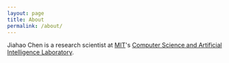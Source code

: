 ```yaml
---
layout: page
title: About
permalink: /about/
---
```


Jiahao Chen is a research scientist at [MIT](http://mit.edu)'s [Computer Science and Artificial Intelligence Laboratory](http://csail.mit.edu).
